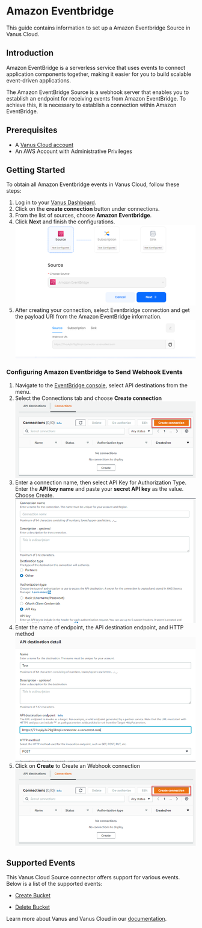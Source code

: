 # Amazon Eventbridge

This guide contains information to set up a Amazon Eventbridge Source in Vanus Cloud.

## Introduction

Amazon EventBridge is a serverless service that uses events to connect application components together, making it easier for you to build scalable event-driven applications.

The Amazon EventBridge Source is a webhook server that enables you to establish an endpoint for receiving events from Amazon EventBridge. To achieve this, it is necessary to establish a connection within Amazon EventBridge.

## Prerequisites

- A [Vanus Cloud account](https://cloud.vanus.ai)
- An AWS Account with Administrative Privileges

## Getting Started

To obtain all Amazon Eventbridge events in Vanus Cloud, follow these steps:

1. Log in to your [Vanus Dashboard](https://cloud.vanus.ai/dashboard).
2. Click on the **create connection** button under connections.
3. From the list of sources, choose **Amazon Eventbridge**.
4. Click **Next** and finish the configurations.
   ![](images/eventbridge.png)
5. After creating your connection, select Eventbridge connection and get the payload URl from the Amazon EventBridge information.
   ![](images/eventbridge-webhook.png)

### Configuring Amazon Eventbridge to Send Webhook Events

1. Navigate to the [EventBridge console](https://console.aws.amazon.com/events/home), select API destinations from the menu.
2. Select the Connections tab and choose **Create connection**
   ![](images/eventbridge-apidestinations.png)
3. Enter a connection name, then select API Key for Authorization Type. Enter the **API key name** and paste your **secret API key** as the value. Choose Create.
   ![](images/eventbridge-auth.png)
4. Enter the name of endpoint, the API destination endpoint, and HTTP method
   ![](images/eventbridge-connection.png)
5. Click on **Create** to Create an Webhook connection
   ![](images/eventbridge-apidestinations.png)

## Supported Events
This Vanus Cloud Source connector offers support for various events. Below is a list of the supported events:

- [Create Bucket](events.md#create-bucket)

- [Delete Bucket](events.md#delete-bucket)



Learn more about Vanus and Vanus Cloud in our [documentation](https://docs.vanus.ai).